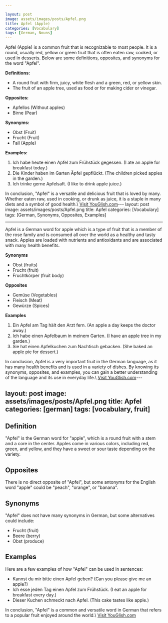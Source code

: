 ```yaml
---

layout: post
image: assets/images/posts/Apfel.png
title: Apfel (Apple)
categories: [Vocabulary]
tags: [German, Nouns]
---
```

 
Apfel (Apple) is a common fruit that is recognizable to most people. It is a round, usually red, yellow or green fruit that is often eaten raw, cooked, or used in desserts. Below are some definitions, opposites, and synonyms for the word "Apfel".

**Definitions:** 
* A round fruit with firm, juicy, white flesh and a green, red, or yellow skin.
* The fruit of an apple tree, used as food or for making cider or vinegar.

**Opposites:**
* Apfellos (Without apples)
* Birne (Pear)

**Synonyms:**
* Obst (Fruit)
* Frucht (Fruit)
* Fall (Apple)

**Examples:**

1. Ich habe heute einen Apfel zum Frühstück gegessen. (I ate an apple for breakfast today.)
2. Die Kinder haben im Garten Äpfel gepflückt. (The children picked apples in the garden.)
3. Ich trinke gerne Apfelsaft. (I like to drink apple juice.)

In conclusion, "Apfel" is a versatile and delicious fruit that is loved by many. Whether eaten raw, used in cooking, or drunk as juice, it is a staple in many diets and a symbol of good health.\ <a id="yg-widget-0" class="youglish-widget" data-query="Apfel" data-lang="german" data-components="8412" data-auto-start="0" data-bkg-color="theme_light" data-title="How%20to%20pronounce%20Apfel%20in%20German"  rel="nofollow" href="https://youglish.com">Visit YouGlish.com</a><script async src="https://youglish.com/public/emb/widget.js" charset="utf-8"></script>---
layout: post
image: assets/images/posts/Apfel.png
title: Apfel
categories: [Vocabulary]
tags: [German, Synonyms, Opposites, Examples]

---

Apfel is a German word for apple which is a type of fruit that is a member of the rose family and is consumed all over the world as a healthy and tasty snack. Apples are loaded with nutrients and antioxidants and are associated with many health benefits.

**Synonyms**

- Obst (fruits)
- Frucht (fruit)
- Fruchtkörper (fruit body)

**Opposites**

- Gemüse (Vegetables)
- Fleisch (Meat)
- Gewürze (Spices)

**Examples**

1. Ein Apfel am Tag hält den Arzt fern. (An apple a day keeps the doctor away.)
2. Ich habe einen Apfelbaum in meinem Garten. (I have an apple tree in my garden.)
3. Sie hat einen Apfelkuchen zum Nachtisch gebacken. (She baked an apple pie for dessert.)

In conclusion, Apfel is a very important fruit in the German language, as it has many health benefits and is used in a variety of dishes. By knowing its synonyms, opposites, and examples, you can gain a better understanding of the language and its use in everyday life.\ <a id="yg-widget-0" class="youglish-widget" data-query="Apfel" data-lang="german" data-components="8412" data-auto-start="0" data-bkg-color="theme_light" data-title="How%20to%20pronounce%20Apfel%20in%20German"  rel="nofollow" href="https://youglish.com">Visit YouGlish.com</a><script async src="https://youglish.com/public/emb/widget.js" charset="utf-8"></script>---

layout: post
image: assets/images/posts/Apfel.png
title: Apfel
categories: [german]
tags: [vocabulary, fruit]
---

## Definition

"Apfel" is the German word for "apple", which is a round fruit with a stem and a core in the center. Apples come in various colors, including red, green, and yellow, and they have a sweet or sour taste depending on the variety.

## Opposites

There is no direct opposite of "Apfel", but some antonyms for the English word "apple" could be "peach", "orange", or "banana".

## Synonyms

"Apfel" does not have many synonyms in German, but some alternatives could include:

- Frucht (fruit)
- Beere (berry)
- Obst (produce)

## Examples

Here are a few examples of how "Apfel" can be used in sentences:

- Kannst du mir bitte einen Apfel geben? (Can you please give me an apple?)
- Ich esse jeden Tag einen Apfel zum Frühstück. (I eat an apple for breakfast every day.)
- Dieser Kuchen schmeckt nach Apfel. (This cake tastes like apple.)

In conclusion, "Apfel" is a common and versatile word in German that refers to a popular fruit enjoyed around the world.\ <a id="yg-widget-0" class="youglish-widget" data-query="Apfel" data-lang="german" data-components="8412" data-auto-start="0" data-bkg-color="theme_light" data-title="How%20to%20pronounce%20Apfel%20in%20German"  rel="nofollow" href="https://youglish.com">Visit YouGlish.com</a><script async src="https://youglish.com/public/emb/widget.js" charset="utf-8"></script>